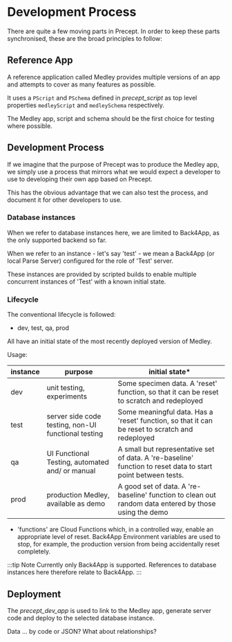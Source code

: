 # Development Process 

There are quite a few moving parts in Precept. In order to keep these parts synchronised, these are the broad principles  to follow: 

## Reference App
A reference application called Medley provides multiple versions of an app and attempts to cover as many features as possible. 

It uses a `PScript` and `PSchema` defined in *precept_script* as top level properties `medleyScript` and `medleySchema` respectively. 

The Medley app, script and schema should be  the first choice for testing where possible. 

## Development Process

If we imagine that the purpose of Precept was to produce the Medley app, we simply use a process that mirrors what we would expect a developer to use to developing their own app based on Precept.

This has the obvious advantage that we can also test the process, and document it for other developers to use.

### Database instances

When we refer to database instances here, we are limited to Back4App, as the only supported backend so far.

When we refer to an instance - let's say 'test' - we mean a Back4App (or local Parse Server) configured for the role of 'Test' server.

These instances are provided by scripted builds to enable multiple concurrent instances of 'Test' with a known initial state.

### Lifecycle

The conventional lifecycle is followed:

- dev, test, qa, prod

All have an initial state of the most recently deployed version of Medley.

Usage:

| instance | purpose                                            | initial state*                                                                                                                                                |
|----------|----------------------------------------------------|--------------------------------------------------------------------------------------------------------------------------------------------------------------|
| dev      | unit testing, experiments                          | Some specimen data. A 'reset' function, so that it can be reset to scratch and redeployed                                                                                            |
| test     | server side code testing, non-UI functional testing | Some meaningful data. Has a 'reset' function, so that it can be reset to scratch and redeployed                                                                                               |
| qa       | UI Functional Testing,  automated and/ or manual   | A small but representative set of data.  A 're-baseline' function to reset data to start point between tests.                                                                                          |
| prod     | production Medley, available as demo               | A good set of data. A 're-baseline' function to clean out random data entered by those using the demo |  


* 'functions' are Cloud Functions which, in a controlled way, enable an appropriate level of reset.  Back4App Environment variables are used to stop, for example, the production version from being accidentally reset completely.
 
:::tip Note
Currently only Back4App is supported. References to database instances here therefore relate to Back4App.
:::


## Deployment

The _precept_dev_app_ is used to link to the Medley app, generate server code and deploy to the selected database instance.

Data ... by code or JSON? What about relationships?


 